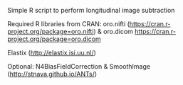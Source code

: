 Simple R script to perform longitudinal image subtraction

Required R libraries from CRAN: oro.nifti (https://cran.r-project.org/package=oro.nifti) & oro.dicom https://cran.r-project.org/package=oro.dicom

Elastix (http://elastix.isi.uu.nl/)

Optional: N4BiasFieldCorrection & SmoothImage (http://stnava.github.io/ANTs/)
